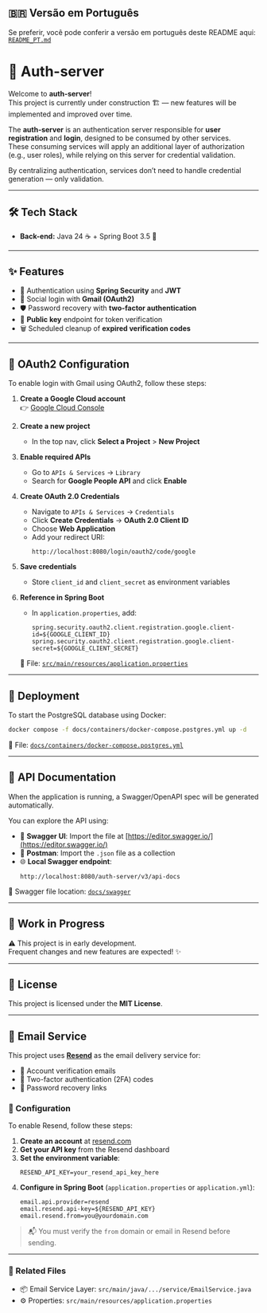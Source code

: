 ## 🇧🇷 Versão em Português

Se preferir, você pode conferir a versão em português deste README aqui: [`README_PT.md`](./README_PT.md)

# 🔐 Auth-server

Welcome to **auth-server**!  
This project is currently under construction 🏗️ — new features will be implemented and improved over time.

The **auth-server** is an authentication server responsible for **user registration** and **login**, designed to be consumed by other services.  
These consuming services will apply an additional layer of authorization (e.g., user roles), while relying on this server for credential validation.

By centralizing authentication, services don’t need to handle credential generation — only validation.

---

## 🛠️ Tech Stack

- **Back-end:** Java 24 ☕ + Spring Boot 3.5 🌱

---

## ✨ Features

- 🔐 Authentication using **Spring Security** and **JWT**
- 📧 Social login with **Gmail (OAuth2)**
- 🛡️ Password recovery with **two-factor authentication**
- 🔑 **Public key** endpoint for token verification
- 🗑️ Scheduled cleanup of **expired verification codes**

---

## 🔧 OAuth2 Configuration

To enable login with Gmail using OAuth2, follow these steps:

1. **Create a Google Cloud account**  
   👉 [Google Cloud Console](https://console.cloud.google.com/)

2. **Create a new project**
    - In the top nav, click **Select a Project** > **New Project**

3. **Enable required APIs**
    - Go to `APIs & Services` → `Library`
    - Search for **Google People API** and click **Enable**

4. **Create OAuth 2.0 Credentials**
    - Navigate to `APIs & Services` → `Credentials`
    - Click **Create Credentials** → **OAuth 2.0 Client ID**
    - Choose **Web Application**
    - Add your redirect URI:
      ```
      http://localhost:8080/login/oauth2/code/google
      ```

5. **Save credentials**
    - Store `client_id` and `client_secret` as environment variables

6. **Reference in Spring Boot**
    - In `application.properties`, add:
      ```properties
      spring.security.oauth2.client.registration.google.client-id=${GOOGLE_CLIENT_ID}
      spring.security.oauth2.client.registration.google.client-secret=${GOOGLE_CLIENT_SECRET}
      ```
   📁 File: [`src/main/resources/application.properties`](src/main/resources/application.properties)

---

## 🚀 Deployment

To start the PostgreSQL database using Docker:

```bash
docker compose -f docs/containers/docker-compose.postgres.yml up -d
```

📁 File: [`docs/containers/docker-compose.postgres.yml`](docs/containers/docker-compose.postgres.yml)

---

## 📘 API Documentation

When the application is running, a Swagger/OpenAPI spec will be generated automatically.

You can explore the API using:

- 🔗 **Swagger UI**: Import the file at [https://editor.swagger.io/](https://editor.swagger.io/)
- 🧪 **Postman**: Import the `.json` file as a collection
- 🌐 **Local Swagger endpoint**:
  ```
  http://localhost:8080/auth-server/v3/api-docs
  ```

📁 Swagger file location: [`docs/swagger`](docs/swagger)

---

## 🧩 Work in Progress

⚠️ This project is in early development.  
Frequent changes and new features are expected! ✨

---

## 📄 License

This project is licensed under the **MIT License**.


---

## 📨 Email Service

This project uses [**Resend**](https://resend.com) as the email delivery service for:

- 🔁 Account verification emails
- 🔐 Two-factor authentication (2FA) codes
- 🔑 Password recovery links

### 🔧 Configuration

To enable Resend, follow these steps:

1. **Create an account** at [resend.com](https://resend.com)
2. **Get your API key** from the Resend dashboard
3. **Set the environment variable**:
   ```env
   RESEND_API_KEY=your_resend_api_key_here
   ```
4. **Configure in Spring Boot** (`application.properties` or `application.yml`):
   ```properties
   email.api.provider=resend
   email.resend.api-key=${RESEND_API_KEY}
   email.resend.from=you@yourdomain.com
   ```

> 📬 You must verify the `from` domain or email in Resend before sending.

---

### 📁 Related Files

- 📦 Email Service Layer: `src/main/java/.../service/EmailService.java`
- ⚙️ Properties: `src/main/resources/application.properties`

